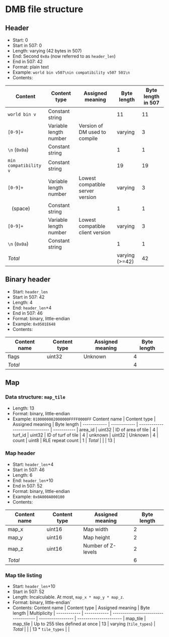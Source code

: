 # DMB file structure
## Header
* Start: 0
* Start in 507: 0
* Length: varying (42 bytes in 507)
* End: Second `0x0a` (now referred to as `header_len`)
* End in 507: 42
* Format: plain text
* Example: `world bin v507\nin compatibility v507 501\n`
* Contents:

Content               | Content type           | Assigned meaning                 | Byte length    | Byte length in 507 |
--------------------- | ---------------------- | -------------------------------- | -------------- | ------------------ |
`world bin v`         | Constant string        |                                  | 11             | 11                 |
`[0-9]+`              | Variable length number | Version of DM used to compile    | varying        |  3                 |
`\n` (`0x0a`)         | Constant string        |                                  | 1              |  1                 |
`min compatibility v` | Constant string        |                                  | 19             | 19                 |
`[0-9]+`              | Variable length number | Lowest compatible server version | varying        |  3                 |
` ` (space)           | Constant string        |                                  | 1              |  1                 |
`[0-9]+`              | Variable length number | Lowest compatible client version | varying        |  3                 |
`\n` (`0x0a`)         | Constant string        |                                  | 1              |  1                 |
*Total*               |                        |                                  | varying (>=42) | 42                 |

## Binary header
* Start: `header_len`
* Start in 507: 42
* Length: 4
* End: `header_len`+4
* End in 507: 46
* Format: binary, little-endian
* Example: `0x0501E648`
* Contents:

Content name | Content type | Assigned meaning | Byte length |
------------ | ------------ | ---------------- | ----------- |
flags        | uint32       | Unknown          | 4           |
*Total*      |              |                  | 4           |

## Map
### Data structure: `map_tile`
* Length: 13
* Format: binary, little-endian
* Example: `0100000002000000FFFF0000FF`
Content name | Content type | Assigned meaning               | Byte length |
------------ | ------------ | ------------------------------ | ----------- |
area_id      | uint32       | ID of area of tile             | 4           |
turf_id      | uint32       | ID of turf of tile             | 4           |
unknown      | uint32       | Unknown                        | 4           |
count        | uint8        | RLE repeat count               | 1           |
*Total*      |              |                                | 13          |

### Map header
* Start: `header_len`+4
* Start in 507: 46
* Length: 6
* End: `header_len`+10
* End in 507: 52
* Format: binary, little-endian
* Example: `0x0A000A000100`
* Contents:

Content name | Content type | Assigned meaning   | Byte length |
------------ | ------------ | ------------------ | ----------- |
map_x        | uint16       | Map width          | 2           |
map_y        | uint16       | Map height         | 2           |
map_z        | uint16       | Number of Z-levels | 2           |
*Total*      |              |                    | 6           |

### Map tile listing
* Start: `header_len`+10
* Start in 507: 52
* Length: Incalculable. At most, `map_x * map_y * map_z`.
* Format: binary, little-endian`
* Contents:
Content name | Content type | Assigned meaning                     | Byte length       | Multiplicity           |
------------ | ------------ | ------------------------------------ | ----------------- | ---------------------- |
map_tile     | map_tile     | Up to 255 tiles defined at once      | 13                | varying (`tile_types`) |
*Total*      |              |                                      | 13 * `tile_types` |                        |